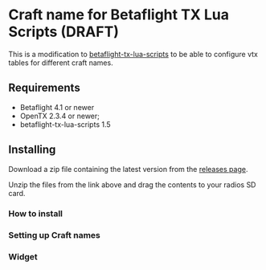 # Craft name for Betaflight TX Lua Scripts (DRAFT)

This is a modification to [betaflight-tx-lua-scripts](/betaflight/betaflight-tx-lua-scripts) to be able to configure vtx tables for different craft names.

## Requirements
- Betaflight 4.1 or newer
- OpenTX 2.3.4 or newer;
- betaflight-tx-lua-scripts 1.5

## Installing

Download a zip file containing the latest version from the [releases page](releases).

Unzip the files from the link above and drag the contents to your radios SD card.

### How to install

### Setting up Craft names

### Widget

